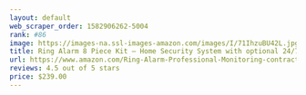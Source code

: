```yaml
---
layout: default 
﻿web_scraper_order: 1582906262-5004
rank: #86
image: https://images-na.ssl-images-amazon.com/images/I/71IhzuBU42L.jpg
title: Ring Alarm 8 Piece Kit – Home Security System with optional 24/7 Professional Monitoring – No…
url: https://www.amazon.com/Ring-Alarm-Professional-Monitoring-contracts/dp/B07K1379PQ/ref=zg_mw_amazon-devices_86?_encoding=UTF8&psc=1&refRID=6VMZG7Z8NQN54MF293SQ
reviews: 4.5 out of 5 stars
price: $239.00 
---
```

